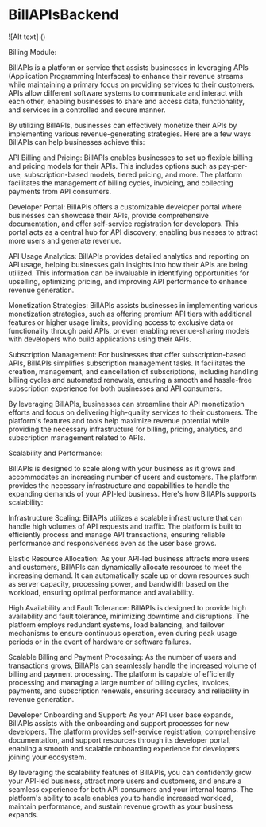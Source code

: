 # BillAPIsBackend

![Alt text] ()

Billing Module:

BillAPIs is a platform or service that assists businesses in leveraging APIs (Application Programming Interfaces) to enhance their revenue streams while maintaining a primary focus on providing services to their customers. APIs allow different software systems to communicate and interact with each other, enabling businesses to share and access data, functionality, and services in a controlled and secure manner.

By utilizing BillAPIs, businesses can effectively monetize their APIs by implementing various revenue-generating strategies. Here are a few ways BillAPIs can help businesses achieve this:

API Billing and Pricing: BillAPIs enables businesses to set up flexible billing and pricing models for their APIs. This includes options such as pay-per-use, subscription-based models, tiered pricing, and more. The platform facilitates the management of billing cycles, invoicing, and collecting payments from API consumers.

Developer Portal: BillAPIs offers a customizable developer portal where businesses can showcase their APIs, provide comprehensive documentation, and offer self-service registration for developers. This portal acts as a central hub for API discovery, enabling businesses to attract more users and generate revenue.

API Usage Analytics: BillAPIs provides detailed analytics and reporting on API usage, helping businesses gain insights into how their APIs are being utilized. This information can be invaluable in identifying opportunities for upselling, optimizing pricing, and improving API performance to enhance revenue generation.

Monetization Strategies: BillAPIs assists businesses in implementing various monetization strategies, such as offering premium API tiers with additional features or higher usage limits, providing access to exclusive data or functionality through paid APIs, or even enabling revenue-sharing models with developers who build applications using their APIs.

Subscription Management: For businesses that offer subscription-based APIs, BillAPIs simplifies subscription management tasks. It facilitates the creation, management, and cancellation of subscriptions, including handling billing cycles and automated renewals, ensuring a smooth and hassle-free subscription experience for both businesses and API consumers.

By leveraging BillAPIs, businesses can streamline their API monetization efforts and focus on delivering high-quality services to their customers. The platform's features and tools help maximize revenue potential while providing the necessary infrastructure for billing, pricing, analytics, and subscription management related to APIs.


Scalability and Performance:

BillAPIs is designed to scale along with your business as it grows and accommodates an increasing number of users and customers. The platform provides the necessary infrastructure and capabilities to handle the expanding demands of your API-led business. Here's how BillAPIs supports scalability:

Infrastructure Scaling: BillAPIs utilizes a scalable infrastructure that can handle high volumes of API requests and traffic. The platform is built to efficiently process and manage API transactions, ensuring reliable performance and responsiveness even as the user base grows.

Elastic Resource Allocation: As your API-led business attracts more users and customers, BillAPIs can dynamically allocate resources to meet the increasing demand. It can automatically scale up or down resources such as server capacity, processing power, and bandwidth based on the workload, ensuring optimal performance and availability.

High Availability and Fault Tolerance: BillAPIs is designed to provide high availability and fault tolerance, minimizing downtime and disruptions. The platform employs redundant systems, load balancing, and failover mechanisms to ensure continuous operation, even during peak usage periods or in the event of hardware or software failures.

Scalable Billing and Payment Processing: As the number of users and transactions grows, BillAPIs can seamlessly handle the increased volume of billing and payment processing. The platform is capable of efficiently processing and managing a large number of billing cycles, invoices, payments, and subscription renewals, ensuring accuracy and reliability in revenue generation.

Developer Onboarding and Support: As your API user base expands, BillAPIs assists with the onboarding and support processes for new developers. The platform provides self-service registration, comprehensive documentation, and support resources through its developer portal, enabling a smooth and scalable onboarding experience for developers joining your ecosystem.

By leveraging the scalability features of BillAPIs, you can confidently grow your API-led business, attract more users and customers, and ensure a seamless experience for both API consumers and your internal teams. The platform's ability to scale enables you to handle increased workload, maintain performance, and sustain revenue growth as your business expands.


